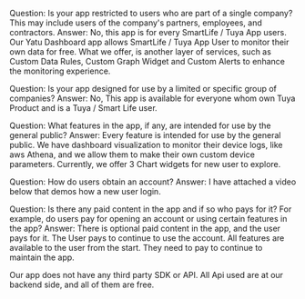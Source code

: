 Question: Is your app restricted to users who are part of a single company? This may include users of the company's partners, employees, and contractors.
Answer: No, this app is for every SmartLife / Tuya App users. Our Yatu Dashboard app allows SmartLife / Tuya App User to monitor their own data for free. What we offer, is another layer of services, such as Custom Data Rules, Custom Graph Widget and Custom Alerts to enhance the monitoring experience.

Question: Is your app designed for use by a limited or specific group of companies? 
Answer: No, This app is available for everyone whom own Tuya Product and is a Tuya / Smart Life user.

Question: What features in the app, if any, are intended for use by the general public?
Answer: Every feature is intended for use by the general public. We have dashboard visualization to monitor their device logs, like aws Athena, and we allow them to make their own custom device parameters. Currently, we offer 3 Chart widgets for new user to explore.

Question: How do users obtain an account?
Answer: I have attached a video below that demos how a new user login.

Question: Is there any paid content in the app and if so who pays for it? For example, do users pay for opening an account or using certain features in the app?
Answer: There is optional paid content in the app, and the user pays for it. The User pays to continue to use the account. All features are available to the user from the start. They need to pay to continue to maintain the app.

Our app does not have any third party SDK or API. All Api used are at our backend side, and all of them are free.